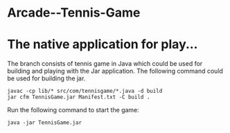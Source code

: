# Arcade--Tennis-Game
# The native application for play...
The branch consists of tennis game in Java which could be used for building and playing with the Jar application.
The following command could be used for building the jar.
```
javac -cp lib/* src/com/tennisgame/*.java -d build
jar cfm TennisGame.jar Manifest.txt -C build .
```
Run the following command to start the game:
```
java -jar TennisGame.jar
```